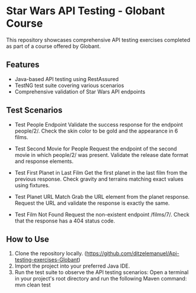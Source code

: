 # Star Wars API Testing - Globant Course

This repository showcases comprehensive API testing exercises completed as part of a course offered by Globant.

## Features

- Java-based API testing using RestAssured
- TestNG test suite covering various scenarios
- Comprehensive validation of Star Wars API endpoints

## Test Scenarios
  
- Test People Endpoint
Validate the success response for the endpoint people/2/.
Check the skin color to be gold and the appearance in 6 films.

- Test Second Movie for People
Request the endpoint of the second movie in which people/2/ was present.
Validate the release date format and response elements.

- Test First Planet in Last Film
Get the first planet in the last film from the previous response.
Check gravity and terrains matching exact values using fixtures.

- Test Planet URL Match
Grab the URL element from the planet response.
Request the URL and validate the response is exactly the same.

- Test Film Not Found
Request the non-existent endpoint /films/7/.
Check that the response has a 404 status code.

## How to Use

1. Clone the repository locally. (https://github.com/ditzelemanuel/Api-testing-exercises-Globant)
2. Import the project into your preferred Java IDE.
3. Run the test suite to observe the API testing scenarios:
Open a terminal in your project's root directory and run the following Maven command: mvn clean test
